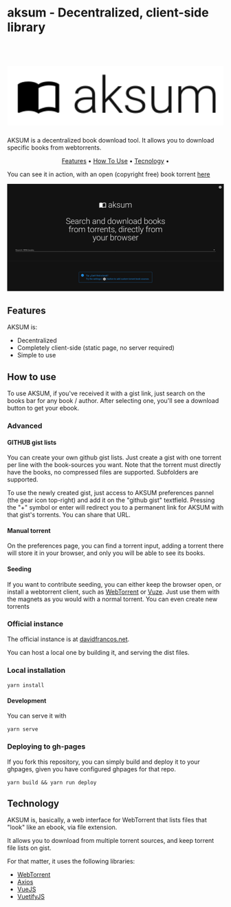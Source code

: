 # aksum - Decentralized, client-side library

<h1 align="center"><br><a href="https://davidfrancos.net/aksum/"><img src="https://raw.githubusercontent.com/xayon/aksum/master/logo.png" alt="AKSUM" width="600"></a></h1>

AKSUM is a decentralized book download tool.
It allows you to download specific books from webtorrents.

<p align="center">
  <a href="#features">Features</a> •
  <a href="#how-to-use">How To Use</a> •
  <a href="#tecnology">Tecnology</a> •
</p>

You can see it in action, with an open (copyright free) book torrent [here](http://davidfrancos.net/aksum/?gist=XayOn_cbfd322b2e77fe01c206d8039d892e84_0afac922b24bc3c069db814654b470523df85dad)

![Screenshot](https://raw.githubusercontent.com/xayon/aksum/master/screenshot.png "Screenshot")

## Features
AKSUM is:

- Decentralized
- Completely client-side (static page, no server required)
- Simple to use

## How to use

To use AKSUM, if you've received it with a gist link, just search on the books
bar for any book / author. After selecting one, you'll see a download button to
get your ebook. 

### Advanced

#### GITHUB gist lists

You can create your own github gist lists.
Just create a gist with one torrent per line with the book-sources you want.
Note that the torrent must directly have the books, no compressed files are
supported. Subfolders are supported. 

To use the newly created gist, just access to AKSUM preferences pannel (the
gear icon top-right) and add it on the "github gist" textfield. Pressing the
"+" symbol or enter will redirect you to a permanent link for AKSUM with that
gist's torrents. You can share that URL.

#### Manual torrent

On the preferences page, you can find a torrent input, adding a torrent there
will store it in your browser, and only you will be able to see its books.


#### Seeding

If you want to contribute seeding, you can either keep the browser open, or
install a webtorrent client, such as [WebTorrent](webtorrent.io) or
[Vuze](https://vuze.com). Just use them with the magnets as you would with a
normal torrent. You can even create new torrents

### Official instance

The official instance is at <a href="https://davidfrancos.net/aksum">davidfrancos.net</a>.

You can host a local one by building it, and serving the dist files.

### Local installation
```
yarn install
```

#### Development 

You can serve it with
```
yarn serve
```

### Deploying to gh-pages 

If you fork this repository, you can simply build and deploy it to your
ghpages, given you have configured ghpages for that repo.

```
yarn build && yarn run deploy
```


## Technology

AKSUM is, basically, a web interface for WebTorrent that lists files that
"look" like an ebook, via file extension.

It allows you to download from multiple torrent sources, and keep torrent file
lists on gist.

For that matter, it uses the following libraries:

- [WebTorrent](https://webtorrent.io)
- [Axios](https://github.com/axios/axios)
- [VueJS](https://vuejs.org)
- [VuetifyJS](https://vuetifyjs.com/)


